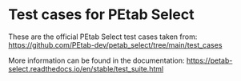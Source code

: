# Test cases for PEtab Select

These are the official PEtab Select test cases taken from:
https://github.com/PEtab-dev/petab_select/tree/main/test_cases

More information can be found in the documentation:
https://petab-select.readthedocs.io/en/stable/test_suite.html